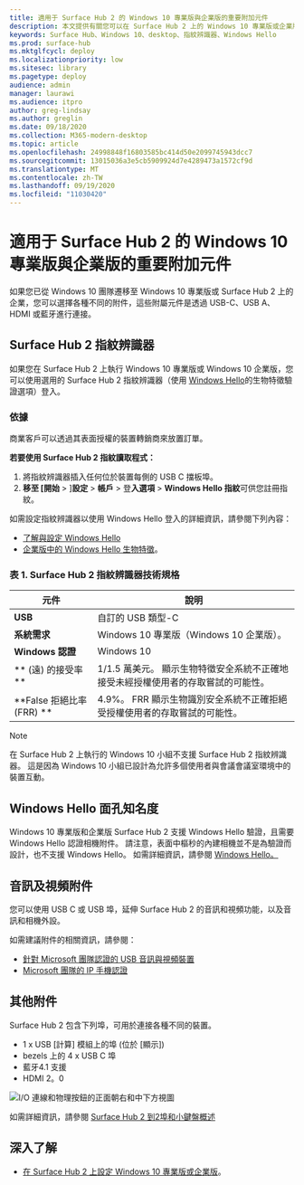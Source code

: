 ```yaml
---
title: 適用于 Surface Hub 2 的 Windows 10 專業版與企業版的重要附加元件
description: 本文提供有關您可以在 Surface Hub 2 上的 Windows 10 專業版或企業版中使用之選用附屬元件的資訊。
keywords: Surface Hub、Windows 10、desktop、指紋辨識器、Windows Hello
ms.prod: surface-hub
ms.mktglfcycl: deploy
ms.localizationpriority: low
ms.sitesec: library
ms.pagetype: deploy
audience: admin
manager: laurawi
ms.audience: itpro
author: greg-lindsay
ms.author: greglin
ms.date: 09/18/2020
ms.collection: M365-modern-desktop
ms.topic: article
ms.openlocfilehash: 24998848f16803585bc414d50e2099745943dcc7
ms.sourcegitcommit: 13015036a3e5cb5909924d7e4289473a1572cf9d
ms.translationtype: MT
ms.contentlocale: zh-TW
ms.lasthandoff: 09/19/2020
ms.locfileid: "11030420"
---
```

# 適用于 Surface Hub 2 的 Windows 10 專業版與企業版的重要附加元件

如果您已從 Windows 10 團隊遷移至 Windows 10 專業版或 Surface Hub 2 上的企業，您可以選擇各種不同的附件，這些附屬元件是透過 USB-C、USB A、HDMI 或藍牙進行連接。 

## Surface Hub 2 指紋辨識器

如果您在 Surface Hub 2 上執行 Windows 10 專業版或 Windows 10 企業版，您可以使用選用的 Surface Hub 2 指紋辨識器（使用 [Windows Hello](https://docs.microsoft.com/windows-hardware/design/device-experiences/windows-hello)的生物特徵驗證選項）登入。

### 依據

商業客戶可以透過其表面授權的裝置轉銷商來放置訂單。

**若要使用 Surface Hub 2 指紋讀取程式：**

1. 將指紋辨識器插入任何位於裝置每側的 USB C 擋板埠。
2. **移至 [開始**  >  ]**設定**  > **帳戶**  > 登**入選項**  > **Windows Hello 指紋**可供您註冊指紋。

如需設定指紋辨識器以使用 Windows Hello 登入的詳細資訊，請參閱下列內容：

- [了解與設定 Windows Hello](https://support.microsoft.com/help/4028017/windows-learn-about-windows-hello-and-set-it-up)
- [企業版中的 Windows Hello 生物特徵](https://docs.microsoft.com/windows/security/identity-protection/hello-for-business/hello-biometrics-in-enterprise)。

  
### 表 1. Surface Hub 2 指紋辨識器技術規格


| 元件                       | 說明                                                                                                                          |
| ------------------------------- | ------------------------------------------------------------------------------------------------------------------------------------ |
| **USB**                         | 自訂的 USB 類型-C                                                                                                           |
| **系統需求**          | Windows 10 專業版（Windows 10 企業版）。                                                                                               |
| **Windows 認證**       | Windows 10                                                                                                                           |
| ** (遠) 的接受率** | 1/1.5 萬美元。 顯示生物特徵安全系統不正確地接受未經授權使用者的存取嘗試的可能性。 |
| **False 拒絕比率 (FRR) ** | 4.9%。 FRR 顯示生物識別安全系統不正確拒絕受授權使用者的存取嘗試的可能性。 |


> [!NOTE]
> 在 Surface Hub 2 上執行的 Windows 10 小組不支援 Surface Hub 2 指紋辨識器。 這是因為 Windows 10 小組已設計為允許多個使用者與會議會議室環境中的裝置互動。 
 
## Windows Hello 面孔知名度

Windows 10 專業版和企業版 Surface Hub 2 支援 Windows Hello 驗證，且需要 Windows Hello 認證相機附件。 請注意，表面中樞秒的內建相機並不是為驗證而設計，也不支援 Windows Hello。 如需詳細資訊，請參閱 [Windows Hello。](https://docs.microsoft.com/windows-hardware/design/device-experiences/windows-hello)


## 音訊及視頻附件

您可以使用 USB C 或 USB 埠，延伸 Surface Hub 2 的音訊和視頻功能，以及音訊和相機外設。

如需建議附件的相關資訊，請參閱：

- [針對 Microsoft 團隊認證的 USB 音訊與視頻裝置](https://docs.microsoft.com/microsoftteams/devices/usb-devices)
- [Microsoft 團隊的 IP 手機認證](https://docs.microsoft.com/microsoftteams/devices/teams-ip-phones)



## 其他附件
Surface Hub 2 包含下列埠，可用於連接各種不同的裝置。 

- 1 x USB [計算] 模組上的埠 (位於 [顯示]) 
- bezels 上的 4 x USB C 埠
- 藍牙4.1 支援
- HDMI 2。0

 ![I/O 連線和物理按鈕的正面朝右和中下方視圖](images/hub2s-schematic.png)

如需詳細資訊，請參閱 [Surface Hub 2 到2埠和小鍵盤概述](surface-hub-2s-port-keypad-overview.md)


## 深入了解

- [在 Surface Hub 2 上設定 Windows 10 專業版或企業版](surface-hub-2-post-install.md)。